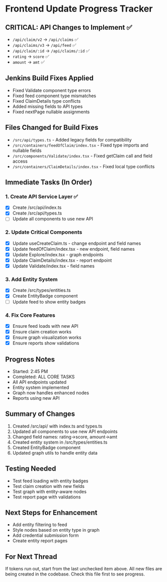 # Frontend Update Progress Tracker

## CRITICAL: API Changes to Implement ✅
- `/api/claim/v2` → `/api/claims` ✅
- `/api/claims/v3` → `/api/feed` ✅ 
- `/api/claim/:id` → `/api/claims/:id` ✅
- `rating` → `score` ✅
- `amount` → `amt` ✅

## Jenkins Build Fixes Applied
- Fixed Validate component type errors
- Fixed feed component type mismatches  
- Fixed ClaimDetails type conflicts
- Added missing fields to API types
- Fixed nextPage nullable assignments

## Files Changed for Build Fixes
- `/src/api/types.ts` - Added legacy fields for compatibility
- `/src/containers/feedOfClaim/index.tsx` - Fixed type imports and nullable fields
- `/src/components/Validate/index.tsx` - Fixed getClaim call and field access
- `/src/containers/ClaimDetails/index.tsx` - Fixed local type conflicts

## Immediate Tasks (In Order)

### 1. Create API Service Layer ✅
- [x] Create /src/api/index.ts
- [x] Create /src/api/types.ts
- [ ] Update all components to use new API

### 2. Update Critical Components
- [x] Update useCreateClaim.ts - change endpoint and field names
- [x] Update feedOfClaim/index.tsx - new endpoint, field names
- [x] Update Explore/index.tsx - graph endpoints
- [x] Update ClaimDetails/index.tsx - report endpoint
- [x] Update Validate/index.tsx - field names

### 3. Add Entity System
- [x] Create /src/types/entities.ts
- [x] Create EntityBadge component
- [ ] Update feed to show entity badges

### 4. Fix Core Features
- [x] Ensure feed loads with new API
- [x] Ensure claim creation works
- [x] Ensure graph visualization works
- [x] Ensure reports show validations

## Progress Notes
- Started: 2:45 PM
- Completed: ALL CORE TASKS
- All API endpoints updated
- Entity system implemented
- Graph now handles enhanced nodes
- Reports using new API

## Summary of Changes
1. Created /src/api/ with index.ts and types.ts
2. Updated all components to use new API endpoints
3. Changed field names: rating→score, amount→amt
4. Created entity system in /src/types/entities.ts
5. Created EntityBadge component
6. Updated graph utils to handle entity data

## Testing Needed
- Test feed loading with entity badges
- Test claim creation with new fields
- Test graph with entity-aware nodes
- Test report page with validations

## Next Steps for Enhancement
- Add entity filtering to feed
- Style nodes based on entity type in graph
- Add credential submission form
- Create entity report pages

## For Next Thread
If tokens run out, start from the last unchecked item above.
All new files are being created in the codebase.
Check this file first to see progress.
